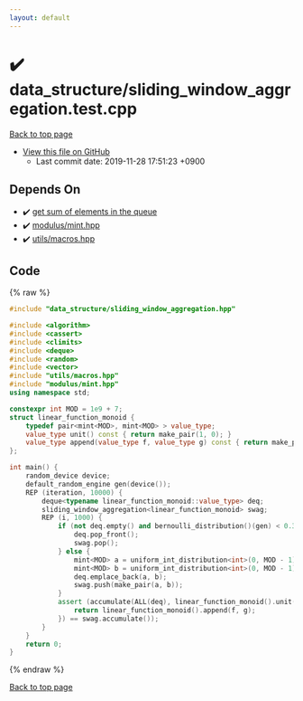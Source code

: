 ```yaml
---
layout: default
---
```


<!-- mathjax config similar to math.stackexchange -->
<script type="text/javascript" async
  src="https://cdnjs.cloudflare.com/ajax/libs/mathjax/2.7.5/MathJax.js?config=TeX-MML-AM_CHTML">
</script>
<script type="text/x-mathjax-config">
  MathJax.Hub.Config({
    TeX: { equationNumbers: { autoNumber: "AMS" }},
    tex2jax: {
      inlineMath: [ ['$','$'] ],
      processEscapes: true
    },
    "HTML-CSS": { matchFontHeight: false },
    displayAlign: "left",
    displayIndent: "2em"
  });
</script>

<script type="text/javascript" src="https://cdnjs.cloudflare.com/ajax/libs/jquery/3.4.1/jquery.min.js"></script>
<script src="https://cdn.jsdelivr.net/npm/jquery-balloon-js@1.1.2/jquery.balloon.min.js" integrity="sha256-ZEYs9VrgAeNuPvs15E39OsyOJaIkXEEt10fzxJ20+2I=" crossorigin="anonymous"></script>
<script type="text/javascript" src="../../assets/js/copy-button.js"></script>
<link rel="stylesheet" href="../../assets/css/copy-button.css" />


# :heavy_check_mark: data_structure/sliding_window_aggregation.test.cpp
<a href="../../index.html">Back to top page</a>

* <a href="{{ site.github.repository_url }}/blob/master/data_structure/sliding_window_aggregation.test.cpp">View this file on GitHub</a>
    - Last commit date: 2019-11-28 17:51:23 +0900




## Depends On
* :heavy_check_mark: <a href="../../library/data_structure/sliding_window_aggregation.hpp.html">get sum of elements in the queue</a>
* :heavy_check_mark: <a href="../../library/modulus/mint.hpp.html">modulus/mint.hpp</a>
* :heavy_check_mark: <a href="../../library/utils/macros.hpp.html">utils/macros.hpp</a>


## Code
{% raw %}
```cpp
#include "data_structure/sliding_window_aggregation.hpp"

#include <algorithm>
#include <cassert>
#include <climits>
#include <deque>
#include <random>
#include <vector>
#include "utils/macros.hpp"
#include "modulus/mint.hpp"
using namespace std;

constexpr int MOD = 1e9 + 7;
struct linear_function_monoid {
    typedef pair<mint<MOD>, mint<MOD> > value_type;
    value_type unit() const { return make_pair(1, 0); }
    value_type append(value_type f, value_type g) const { return make_pair(f.first * g.first, f.first * g.second + f.second); }
};

int main() {
    random_device device;
    default_random_engine gen(device());
    REP (iteration, 10000) {
        deque<typename linear_function_monoid::value_type> deq;
        sliding_window_aggregation<linear_function_monoid> swag;
        REP (i, 1000) {
            if (not deq.empty() and bernoulli_distribution()(gen) < 0.3) {
                deq.pop_front();
                swag.pop();
            } else {
                mint<MOD> a = uniform_int_distribution<int>(0, MOD - 1)(gen);
                mint<MOD> b = uniform_int_distribution<int>(0, MOD - 1)(gen);
                deq.emplace_back(a, b);
                swag.push(make_pair(a, b));
            }
            assert (accumulate(ALL(deq), linear_function_monoid().unit(), [&](typename linear_function_monoid::value_type f, typename linear_function_monoid::value_type g) {
                return linear_function_monoid().append(f, g);
            }) == swag.accumulate());
        }
    }
    return 0;
}

```
{% endraw %}

<a href="../../index.html">Back to top page</a>

